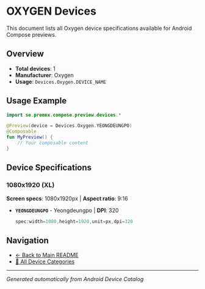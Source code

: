 # OXYGEN Devices

This document lists all Oxygen device specifications available for Android Compose previews.

## Overview

- **Total devices**: 1
- **Manufacturer**: Oxygen
- **Usage**: `Devices.Oxygen.DEVICE_NAME`

## Usage Example

```kotlin
import se.premex.compose.preview.devices.*

@Preview(device = Devices.Oxygen.YEONGDEUNGPO)
@Composable
fun MyPreview() {
    // Your composable content
}
```

## Device Specifications

### 1080x1920 (XL)

**Screen specs**: 1080x1920px | **Aspect ratio**: 9:16

- **`YEONGDEUNGPO`** - Yeongdeungpo | **DPI**: 320
  ```kotlin
  spec:width=1080,height=1920,unit=px,dpi=320
  ```

## Navigation

- [← Back to Main README](../../README.md)
- [📱 All Device Categories](../README.md)

---
*Generated automatically from Android Device Catalog*
